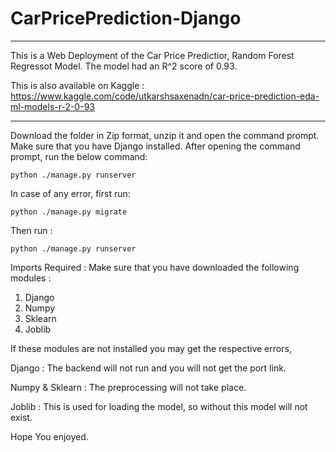 # CarPricePrediction-Django

---
This is a Web Deployment of the Car Price Predictior, Random Forest Regressot Model. The model had an R^2 score of 0.93. 

This is also available on Kaggle : 
https://www.kaggle.com/code/utkarshsaxenadn/car-price-prediction-eda-ml-models-r-2-0-93

---
Download the folder in Zip format, unzip it and open the command prompt. Make sure that you have Django installed.
After opening the command prompt, run the below command:

```
python ./manage.py runserver
```

In case of any error, first run: 


```
python ./manage.py migrate
```

Then run :

```
python ./manage.py runserver
```

Imports Required : 
Make sure that you have downloaded the following modules : 

1. Django
2. Numpy
3. Sklearn
4. Joblib

If these modules are not installed you may get the respective errors,

Django : The backend will not run and you will not get the port link.

Numpy & Sklearn : The preprocessing will not take place. 

Joblib : This is used for loading the model, so without this model will not exist.

Hope You enjoyed. 
